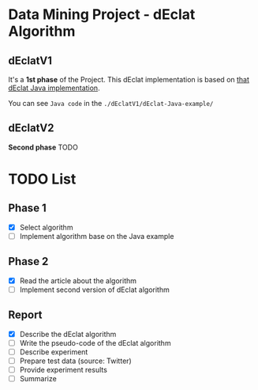 # Data Mining Project - dEclat Algorithm

## dEclatV1

It's a **1st phase** of the Project. This dEclat implementation is based on [that dEclat Java implementation](http://www.philippe-fournier-viger.com/spmf/Eclat_dEclat.php).

You can see `Java code` in the `./dEclatV1/dEclat-Java-example/`

## dEclatV2

**Second phase** TODO

# TODO List

## Phase 1

- [x] Select algorithm
- [ ] Implement algorithm base on the Java example

## Phase 2

- [x] Read the article about the algorithm
- [ ] Implement second version of dEclat algorithm

## Report

- [x] Describe the dEclat algorithm
- [ ] Write the pseudo-code of the dEclat algorithm
- [ ] Describe experiment
- [ ] Prepare test data (source: Twitter)
- [ ] Provide experiment results
- [ ] Summarize
